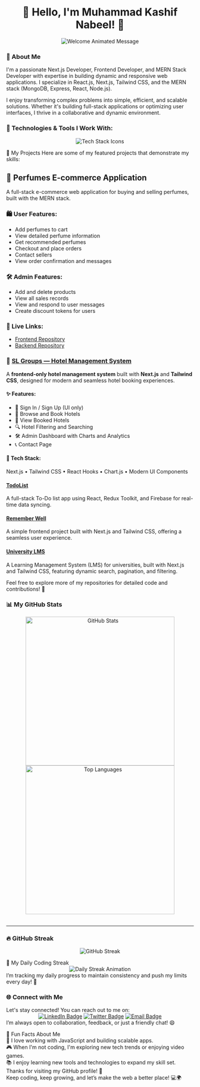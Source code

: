 <h1 align="center">👋 Hello, I'm Muhammad Kashif Nabeel! 🚀</h1>
<div align="center"> <img src="https://github.com/Kashif-CS6/Kashif-CS6/raw/main/assets/welcome.gif" alt="Welcome Animated Message"> </div>
<h3>🌟 About Me</h3>
I'm a passionate Next.js Developer, Frontend Developer, and MERN Stack Developer with expertise in building dynamic and responsive web applications. I specialize in React.js, Next.js, Tailwind CSS, and the MERN stack (MongoDB, Express, React, Node.js).

I enjoy transforming complex problems into simple, efficient, and scalable solutions. Whether it's building full-stack applications or optimizing user interfaces, I thrive in a collaborative and dynamic environment.

<h3>🔧 Technologies & Tools I Work With:</h3>
<div align="center"> <img src="https://skillicons.dev/icons?i=html,css,js,react,nextjs,redux,tailwind,nodejs,express,mongodb,git,github,vscode,postman,firebase&theme=dark" alt="Tech Stack Icons"> </div>



🚀 My Projects
Here are some of my featured projects that demonstrate my skills:

## 💐 Perfumes E-commerce Application

A full-stack e-commerce web application for buying and selling perfumes, built with the MERN stack.

### 🛍️ User Features:
- Add perfumes to cart
- View detailed perfume information
- Get recommended perfumes
- Checkout and place orders
- Contact sellers
- View order confirmation and messages

### 🛠️ Admin Features:
- Add and delete products
- View all sales records
- View and respond to user messages
- Create discount tokens for users

### 🔗 Live Links:
- [Frontend Repository](https://github.com/Kashif-CS6/frontend)
- [Backend Repository](https://github.com/Kashif-CS6/backend)


### 🏨 [SL Groups — Hotel Management System](https://sl-groups.vercel.app/)
A **frontend-only hotel management system** built with **Next.js** and **Tailwind CSS**, designed for modern and seamless hotel booking experiences.

#### ✨ Features:
- 🔐 Sign In / Sign Up (UI only)
- 🏨 Browse and Book Hotels
- 🧾 View Booked Hotels
- 🔍 Hotel Filtering and Searching
- 🛠️ Admin Dashboard with Charts and Analytics
- 📞 Contact Page

#### 🧩 Tech Stack:
Next.js • Tailwind CSS • React Hooks • Chart.js • Modern UI Components


<h4><a href="https://github.com/Kashif-CS6/Todo-full-Stack-Application">TodoList</a></h4> 
A full-stack To-Do list app using React, Redux Toolkit, and Firebase for real-time data syncing. <br>


<h4><a href="https://remember-well-website.vercel.app/">Remember Well </a></h4>
A simple frontend project built with Next.js and Tailwind CSS, offering a seamless user experience. <br>

<h4><a href="https://university-lms-beige.vercel.app/">University LMS </a></h4>
A Learning Management System (LMS) for universities, built with Next.js and Tailwind CSS, featuring dynamic search, pagination, and filtering. <br>

Feel free to explore more of my repositories for detailed code and contributions! 🎉

<h3>📊 My GitHub Stats</h3>
<div align="center"> <img src="https://github-readme-stats.vercel.app/api?username=Kashif-CS6&show_icons=true&theme=radical&count_private=true" alt="GitHub Stats" width="400"> <img src="https://github-readme-stats.vercel.app/api/top-langs/?username=Kashif-CS6&layout=compact&theme=radical" alt="Top Languages" width="400"> </div> <br>
<hr>
<h3>🔥 GitHub Streak</h3>
<p align="center"> <img src="https://github-readme-streak-stats.herokuapp.com/?user=Kashif-CS6&theme=radical" alt="GitHub Streak"> </p>
📅 My Daily Coding Streak
<div align="center"> <img src="https://github.com/Kashif-CS6/Kashif-CS6/raw/main/assets/streak-animation.gif" alt="Daily Streak Animation"> </div>
I’m tracking my daily progress to maintain consistency and push my limits every day! 🎯
<br>
<h3>🌐 Connect with Me</h3>
Let's stay connected! You can reach out to me on:

<div align="center"> <a href="https://www.linkedin.com/in/muhammad-kashif-nabeel-339b12298/"><img src="https://img.shields.io/badge/LinkedIn-0077B5?logo=linkedin&logoColor=white" alt="LinkedIn Badge"></a> <a href="https://twitter.com/iamKashifNabeel"><img src="https://img.shields.io/badge/Twitter-1DA1F2?logo=twitter&logoColor=white" alt="Twitter Badge"></a> <a href="mailto:your.email@example.com"><img src="https://img.shields.io/badge/Email-D14836?logo=gmail&logoColor=white" alt="Email Badge"></a> </div>
I’m always open to collaboration, feedback, or just a friendly chat! 😄

🤔 Fun Facts About Me <br>
🚀 I love working with JavaScript and building scalable apps. <br>
🎮 When I'm not coding, I'm exploring new tech trends or enjoying video games. <br>
📚 I enjoy learning new tools and technologies to expand my skill set. <br>
Thanks for visiting my GitHub profile! 🎉 <br>
Keep coding, keep growing, and let’s make the web a better place! 💻🌍

